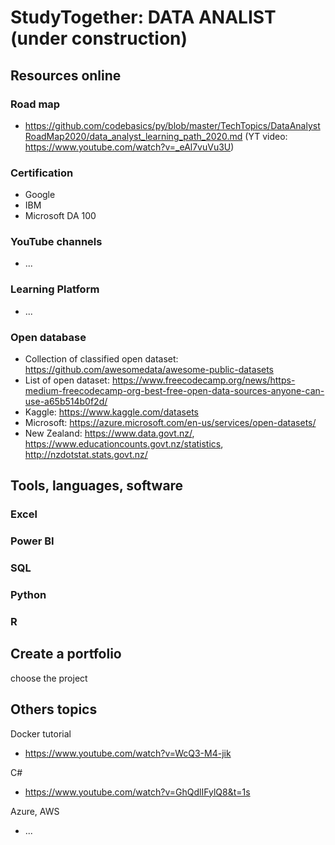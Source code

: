 # StudyTogether: DATA ANALIST (under construction)

## Resources online

### Road map
 - https://github.com/codebasics/py/blob/master/TechTopics/DataAnalystRoadMap2020/data_analyst_learning_path_2020.md (YT video: https://www.youtube.com/watch?v=_eAl7vuVu3U)

### Certification
 - Google
 - IBM
 - Microsoft DA 100

### YouTube channels
 - ...


### Learning Platform
 - ...

### Open database
 - Collection of classified open dataset: https://github.com/awesomedata/awesome-public-datasets
 - List of open dataset: https://www.freecodecamp.org/news/https-medium-freecodecamp-org-best-free-open-data-sources-anyone-can-use-a65b514b0f2d/
 - Kaggle: https://www.kaggle.com/datasets
 - Microsoft: https://azure.microsoft.com/en-us/services/open-datasets/
 - New Zealand: https://www.data.govt.nz/, https://www.educationcounts.govt.nz/statistics, http://nzdotstat.stats.govt.nz/

## Tools, languages, software

### Excel

### Power BI

### SQL

### Python

### R

## Create a portfolio 
choose the project 


## Others topics
Docker tutorial
 - https://www.youtube.com/watch?v=WcQ3-M4-jik

C#
 - https://www.youtube.com/watch?v=GhQdlIFylQ8&t=1s

Azure, AWS
 - ...
